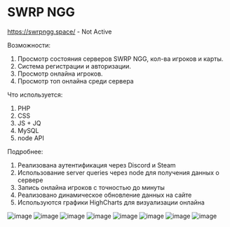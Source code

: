 # SWRP NGG
https://swrpngg.space/ - Not Active

Возможности:
1) Просмотр состояния серверов SWRP NGG, кол-ва игроков и карты.
2) Система регистрации и авторизации.
3) Просмотр онлайна игроков.
4) Просмотр топ онлайна среди сервера

Что используется:
1) PHP
2) CSS
3) JS + JQ
4) MySQL
5) node API

Подробнее:
1) Реализована аутентификация через Discord и Steam
2) Использование server queries через node для получения данных о сервере
3) Запись онлайна игроков с точностью до минуты
4) Реализовано динамическое обновление данных на сайте
5) Используются графики HighCharts для визуализации онлайна

![image](https://user-images.githubusercontent.com/85961114/165454498-7c21fdd6-2c60-4ef6-86a5-6b4db24b193d.png)
![image](https://user-images.githubusercontent.com/85961114/153408025-93fc9dc1-9638-483e-9fb4-b6b9478951c2.png)
![image](https://user-images.githubusercontent.com/85961114/158866970-16c209f0-61fd-494d-b010-fc9c0fa167b1.png)
![image](https://user-images.githubusercontent.com/85961114/158866700-5b24fc98-a8f7-4ada-aa3a-8305a9861342.png)
![image](https://user-images.githubusercontent.com/85961114/158866848-9ff3ff4f-5c9e-43e1-83da-3458145d9394.png)
![image](https://user-images.githubusercontent.com/85961114/151601979-dd56ca42-af78-46e9-89d0-e7140360fcf9.png)
![image](https://user-images.githubusercontent.com/85961114/153407852-4b8fd3f5-27c4-44a1-8a80-4988afbe191a.png)
![image](https://user-images.githubusercontent.com/85961114/158867082-6da326f3-7ef4-414b-8f81-85aa295e67df.png)


